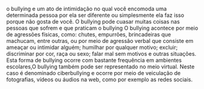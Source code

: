 o bullying e um ato de intimidação no qual você encomoda uma determinada pessoa por ela ser diferente ou simplesmente ela faz isso porque não gosta de você. 
O bullying pode cuasar muitas coisas nas pessoas que sofrem e que praticam o bullying 
O bullying acontece por meio de agressões físicas, como: chutes, empurrões, brincadeiras que machucam, entre outras, ou por meio de agressão verbal que consiste em ameaçar ou intimidar alguém; humilhar por qualquer motivo; excluir; discriminar por cor, raça ou sexo; falar mal sem motivos e outras situações.
Esta forma de bullying ocorre com bastante frequência em ambientes escolares,O bullying também pode ser representado no meio virtual. Neste caso é denominado ciberbullying e ocorre por meio de veiculação de fotografias, vídeos ou áudios na web, como por exemplo as redes sociais.
